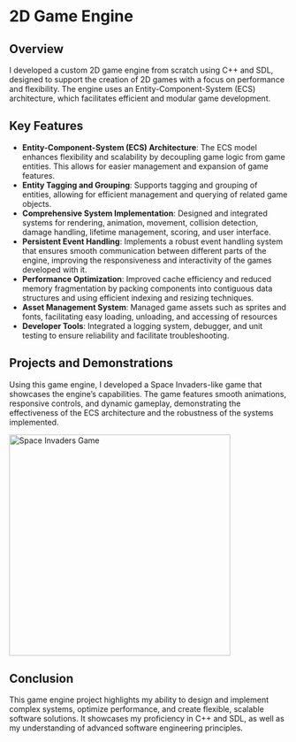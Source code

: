 # 2D Game Engine

## Overview
I developed a custom 2D game engine from scratch using C++ and SDL, designed to support the creation of 2D games with a focus on performance and flexibility. The engine uses an Entity-Component-System (ECS) architecture, which facilitates efficient and modular game development.

## Key Features
- **Entity-Component-System (ECS) Architecture**: The ECS model enhances flexibility and scalability by decoupling game logic from game entities. This allows for easier management and expansion of game features.
- **Entity Tagging and Grouping**: Supports tagging and grouping of entities, allowing for efficient management and querying of related game objects.
- **Comprehensive System Implementation**: Designed and integrated systems for rendering, animation, movement, collision detection, damage handling, lifetime management, scoring, and user interface.
- **Persistent Event Handling**: Implements a robust event handling system that ensures smooth communication between different parts of the engine, improving the responsiveness and interactivity of the games developed with it.
- **Performance Optimization**: Improved cache efficiency and reduced memory fragmentation by packing components into contiguous data structures and using efficient indexing and resizing techniques.
- **Asset Management System**: Managed game assets such as sprites and fonts, facilitating easy loading, unloading, and accessing of resources
- **Developer Tools**: Integrated a logging system, debugger, and unit testing to ensure reliability and facilitate troubleshooting.

## Projects and Demonstrations
Using this game engine, I developed a Space Invaders-like game that showcases the engine’s capabilities. The game features smooth animations, responsive controls, and dynamic gameplay, demonstrating the effectiveness of the ECS architecture and the robustness of the systems implemented.

<img src="https://i.imgur.com/ModBfDa.png" alt="Space Invaders Game" width="400">

## Conclusion
This game engine project highlights my ability to design and implement complex systems, optimize performance, and create flexible, scalable software solutions. It showcases my proficiency in C++ and SDL, as well as my understanding of advanced software engineering principles.
